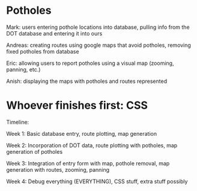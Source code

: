 # Potholes

Mark: users entering pothole locations into database, pulling info from the DOT database and entering it into ours

Andreas: creating routes using google maps that avoid potholes, removing fixed potholes from database

Eric: allowing users to report potholes using a visual map (zooming, panning, etc.)

Anish: displaying the maps with potholes and routes represented

Whoever finishes first: CSS
===

Timeline: 

Week 1: Basic database entry, route plotting, map generation

Week 2: Incorporation of DOT data, route plotting with potholes, map generation of potholes

Week 3: Integration of entry form with map, pothole removal, map generation with routes, zooming, panning

Week 4: Debug everything (EVERYTHING), CSS stuff, extra stuff possibly 


